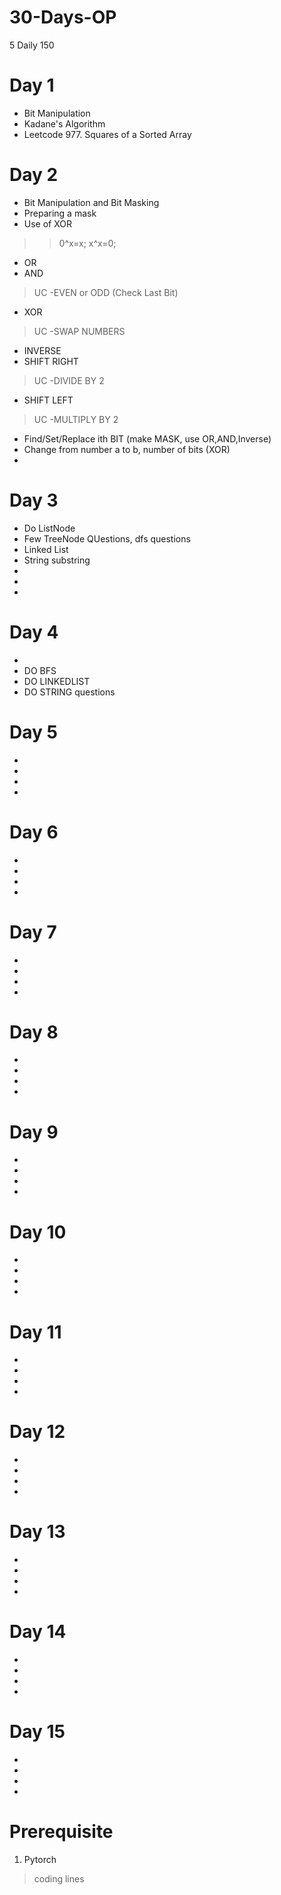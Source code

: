 # 30-Days-OP
5 Daily 150

# Day 1

- Bit Manipulation
- Kadane's Algorithm
- Leetcode 977. Squares of a Sorted Array

# Day 2
- Bit Manipulation and Bit Masking
- Preparing a mask
- Use of XOR
>> 0^x=x; 
>> x^x=0;
- OR 
- AND 
> UC -EVEN or ODD (Check Last Bit)
- XOR 
> UC -SWAP NUMBERS
- INVERSE 
- SHIFT RIGHT 
> UC -DIVIDE BY 2
- SHIFT LEFT
> UC -MULTIPLY BY 2
- Find/Set/Replace ith BIT (make MASK, use OR,AND,Inverse)
- Change from number a to b, number of bits (XOR)
-

# Day 3
- Do ListNode
- Few TreeNode QUestions, dfs questions
- Linked List
- String substring
- 
- 
- 
# Day 4
- 
- DO BFS
- DO LINKEDLIST
- DO STRING questions
# Day 5
- 
- 
- 
- 
# Day 6
- 
- 
- 
- 
# Day 7
- 
- 
- 
- 
# Day 8
- 
- 
- 
- 
# Day 9
- 
- 
- 
- 
# Day 10
- 
- 
- 
- 
# Day 11
- 
- 
- 
- 
# Day 12
- 
- 
- 
- 
# Day 13
- 
- 
- 
- 
# Day 14
- 
- 
- 
- 
# Day 15
- 
- 
- 
- 

# Prerequisite 

1. Pytorch 

> coding lines


